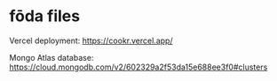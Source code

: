 # fōda files

Vercel deployment: https://cookr.vercel.app/

Mongo Atlas database: https://cloud.mongodb.com/v2/602329a2f53da15e688ee3f0#clusters
